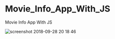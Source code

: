 # Movie_Info_App_With_JS
Movie Info App With JS


![screenshot 2018-09-28 20 18 46](https://user-images.githubusercontent.com/26707160/46223488-38135a00-c35c-11e8-8092-1cb4da866565.png)


